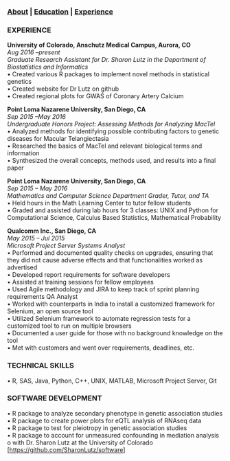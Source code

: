 ### [About](https://athwing.github.io)  |  [Education](https://athwing.github.io/education) |  [Experience](https://athwing.github.io/experience)

### EXPERIENCE
**University of Colorado, Anschutz Medical Campus, Aurora, CO** <br> *Aug 2016 –present*<br>
*Graduate Research Assistant for Dr. Sharon Lutz in the Department of Biostatistics and Informatics*<br>
•	Created various R packages to implement novel methods in statistical genetics<br>
•	Created website for Dr Lutz on github<br>
•	Created regional plots for GWAS of Coronary Artery Calcium<br>

**Point Loma Nazarene University, San Diego, CA** <br>*Sep 2015 –May 2016*<br>
*Undergraduate Honors Project: Assessing Methods for Analyzing MacTel*<br>
•	Analyzed methods for identifying possible contributing factors to genetic diseases for Macular Telangiectasia<br>
•	Researched the basics of MacTel and relevant biological terms and information<br>
•	Synthesized the overall concepts, methods used, and results into a final paper<br>

**Point Loma Nazarene University, San Diego, CA** <br>*Sep 2015 – May 2016*<br>
*Mathematics and Computer Science Department Grader, Tutor, and TA*<br>
•	Held hours in the Math Learning Center to tutor fellow students<br>
•	Graded and assisted during lab hours for 3 classes: UNIX and Python for Computational Science, Calculus Based Statistics, Mathematical Probability

**Qualcomm Inc., San Diego, CA** <br> *May 2015 – Jul 2015*<br>
*Microsoft Project Server Systems Analyst*<br>
•	Performed and documented quality checks on upgrades, ensuring that they did not cause adverse effects and that functionalities worked as advertised<br>
•	Developed report requirements for software developers<br>
•	Assisted at training sessions for fellow employees<br>
•	Used Agile methodology and JIRA to keep track of sprint planning requirements
QA Analyst<br>
•	Worked with counterparts in India to install a customized framework for Selenium, an open source tool<br>
•	Utilized Selenium framework to automate regression tests for a customized tool to run on multiple browsers<br>
•	Documented a user guide for those with no background knowledge on the tool<br>
•	Met with customers and went over requirements, deadlines, etc.<br>

### TECHNICAL SKILLS
•	R, SAS, Java, Python, C++, UNIX, MATLAB, Microsoft Project Server, Git

### SOFTWARE DEVELOPMENT
•	R package to analyze secondary phenotype in genetic association studies <br>
•	R package to create power plots for eQTL analysis of RNAseq data<br>
•	R package to test for pleiotropy in genetic association studies<br>
•	R package to account for unmeasured confounding in mediation analysis<br>
    o	with Dr. Sharon Lutz at the University of Colorado [https://github.com/SharonLutz/software]
